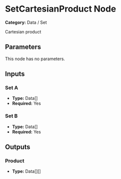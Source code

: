 
# SetCartesianProduct Node

**Category:** Data / Set

Cartesian product

## Parameters

This node has no parameters.

## Inputs


### Set A
- **Type:** Data[]
- **Required:** Yes



### Set B
- **Type:** Data[]
- **Required:** Yes



## Outputs


### Product
- **Type:** Data[][]




